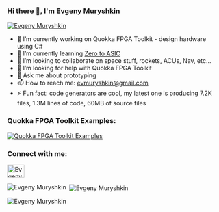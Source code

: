 ### Hi there 👋, I'm Evgeny Muryshkin

<a href="https://github.com/ryo-ma/github-profile-trophy"><img src="https://github-profile-trophy.vercel.app/?username=EvgenyMuryshkin" alt="Evgeny Muryshkin" /></a>

- 🔭 I’m currently working on Quokka FPGA Toolkit - design hardware using C#
- 🌱 I’m currently learning [Zero to ASIC](https://www.zerotoasiccourse.com)
- 👯 I’m looking to collaborate on space stuff, rockets, ACUs, Nav, etc...
- 🤔 I’m looking for help with Quokka FPGA Toolkit
- 💬 Ask me about prototyping
- 📫 How to reach me: evmuryshkin@gmail.com
- ⚡ Fun fact: code generators are cool, my latest one is producing 7.2K files, 1.3M lines of code, 60MB of source files

<h3 align="left">Quokka FPGA Toolkit Examples:</h3>

[![Quokka FPGA Toolkit Examples](https://github-readme-stats.vercel.app/api/pin/?username=EvgenyMuryshkin&repo=qusoc)](https://github.com/EvgenyMuryshkin/qusoc)
  
<h3 align="left">Connect with me:</h3>
<p align="left">
<a href="https://linkedin.com/in/evgenymuryshkin" target="blank"><img align="center" src="https://raw.githubusercontent.com/rahuldkjain/github-profile-readme-generator/master/src/images/icons/Social/linked-in-alt.svg" alt="Evgeny Muryshkin" height="30" width="40" /></a>
</p>

<p><img align="left" src="https://github-readme-stats.vercel.app/api/top-langs?username=EvgenyMuryshkin&show_icons=true&locale=en&layout=compact" alt="Evgeny Muryshkin" /></p>

<p>&nbsp;<img align="center" src="https://github-readme-stats.vercel.app/api?username=EvgenyMuryshkin&show_icons=true&locale=en" alt="Evgeny Muryshkin" /></p>

<p><img align="center" src="https://github-readme-streak-stats.herokuapp.com/?user=EvgenyMuryshkin&" alt="Evgeny Muryshkin" /></p>

<!--
**EvgenyMuryshkin/EvgenyMuryshkin** is a ✨ _special_ ✨ repository because its `README.md` (this file) appears on your GitHub profile.

check out https://github.com/anuraghazra/github-readme-stats for various stats widgets

Here are some ideas to get you started:

- 🔭 I’m currently working on ...
- 🌱 I’m currently learning ...
- 👯 I’m looking to collaborate on ...
- 🤔 I’m looking for help with ...
- 💬 Ask me about ...
- 📫 How to reach me: ...
- 😄 Pronouns: ...
- ⚡ Fun fact: ...
-->
